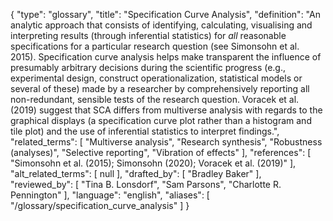 {
    "type": "glossary",
    "title": "Specification Curve Analysis",
    "definition": "An analytic approach that consists of identifying, calculating, visualising and interpreting results (through inferential statistics) for *all* reasonable specifications for a particular research question (see Simonsohn et al. 2015). Specification curve analysis helps make transparent the influence of presumably arbitrary decisions during the scientific progress (e.g., experimental design, construct operationalization, statistical models or several of these) made by a researcher by comprehensively reporting all non-redundant, sensible tests of the research question. Voracek et al. (2019) suggest that SCA differs from multiverse analysis with regards to the graphical displays (a specification curve plot rather than a histogram and tile plot) and the use of inferential statistics to interpret findings.",
    "related_terms": [
        "Multiverse analysis",
        "Research synthesis",
        "Robustness (analyses)",
        "Selective reporting",
        "Vibration of effects"
    ],
    "references": [
        "Simonsohn et al. (2015); Simonsohn (2020); Voracek et al. (2019)"
    ],
    "alt_related_terms": [
        null
    ],
    "drafted_by": [
        "Bradley Baker"
    ],
    "reviewed_by": [
        "Tina B. Lonsdorf",
        "Sam Parsons",
        "Charlotte R. Pennington"
    ],
    "language": "english",
    "aliases": [
        "/glossary/specification_curve_analysis"
    ]
}